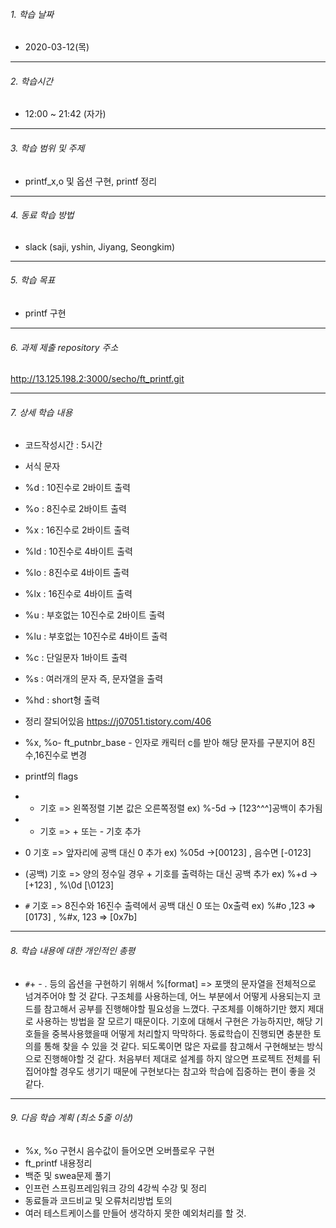 ###### 1. 학습 날짜

- 2020-03-12(목)

---

###### 2. 학습시간

- 12:00 ~ 21:42 (자가)

---

###### 3. 학습 범위 및 주제

- printf_x,o 및 옵션 구현,  printf 정리

---

###### 4. 동료 학습 방법 

- slack (saji, yshin, Jiyang, Seongkim)

---

###### 5. 학습 목표 

- printf 구현
	
---

###### 6. 과제 제출 repository 주소

http://13.125.198.2:3000/secho/ft_printf.git

---

###### 7. 상세 학습 내용

- 코드작성시간 : 5시간 

- 서식 문자
- %d : 10진수로 2바이트 출력 
- %o : 8진수로 2바이트 출력 
- %x : 16진수로 2바이트 출력 
- %ld : 10진수로 4바이트 출력 
- %lo : 8진수로 4바이트 출력 
- %lx : 16진수로 4바이트 출력 
- %u : 부호없는 10진수로 2바이트 출력 
- %lu : 부호없는 10진수로 4바이트 출력 
- %c : 단일문자 1바이트 출력 
- %s : 여러개의 문자 즉, 문자열을 출력
- %hd : short형 출력

- 정리 잘되어있음
https://j07051.tistory.com/406

- %x, %o- ft_putnbr_base - 인자로 캐릭터 c를 받아 해당 문자를 구분지어 8진수,16진수로 변경
- printf의 flags 
- - 기호 => 왼쪽정렬 기본 값은 오른쪽정렬 ex) %-5d -> [123^^^]공백이 추가됨
- + 기호 => + 또는 - 기호 추가 
- 0 기호 => 앞자리에 공백 대신 0 추가 ex) %05d ->[00123] , 음수면 [-0123]
- (공백) 기호 => 양의 정수일 경우 + 기호를 출력하는 대신 공백 추가 ex) %+d -> [+123] , %\0d [\0123]
- `#` 기호 => 8진수와 16진수 출력에서 공백 대신 0 또는 0x출력 ex) %#o ,123 => [0173] , %#x, 123 => [0x7b]
---
###### 8. 학습 내용에 대한 개인적인 총평

-  `#`+ - . 등의 옵션을 구현하기 위해서 %[format] => 포맷의 문자열을 전체적으로 넘겨주어야 할 것 같다. 구조체를 사용하는데, 어느 부분에서 어떻게 사용되는지 코드를 참고해서 공부를 진행해야할 필요성을 느꼈다. 구조체를 이해하기만 했지 제대로 사용하는 방법을 잘 모르기 때문이다. 기호에 대해서 구현은 가능하지만, 해당 기호들을 중복사용했을때 어떻게 처리할지 막막하다. 동료학습이 진행되면 충분한 토의를 통해 찾을 수 있을 것 같다. 되도록이면 많은 자료를 참고해서 구현해보는 방식으로 진행해야할 것 같다. 처음부터 제대로 설계를 하지 않으면 프로젝트 전체를 뒤집어야할 경우도 생기기 때문에 구현보다는 참고와 학습에 집중하는 편이 좋을 것 같다.
---

###### 9. 다음 학습 계획 (최소 5줄 이상)

- %x, %o 구현시 음수값이 들어오면 오버플로우 구현 
- ft_printf 내용정리
- 백준 및 swea문제 풀기
- 인프런 스프링프레임워크 강의 4강씩 수강 및 정리
- 동료들과 코드비교 및 오류처리방법 토의
- 여러 테스트케이스를 만들어 생각하지 못한 예외처리를 할 것.